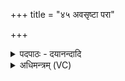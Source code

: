 +++
title = "४५ अवसृष्टा परा"

+++
<details><summary>पदपाठः - दयानन्दादि</summary>

अव॑सृ॒ष्टेत्यव॑ऽसृष्टा। परा॑। प॒त॒। शर॑व्ये। ब्रह्म॑सꣳशित॒ इति॒ ब्रह्म॑ऽसꣳशिते। गच्छ॑। अ॒मित्रा॑न्। प्र। प॒द्य॒स्व॒। मा। अ॒मीषा॑म्। कम्। च॒न। उत्। शि॒षः॒। ४५।
</details>

<details><summary>अधिमन्त्रम् (VC)</summary>

- इषुर्देवता
- अप्रतिरथ ऋषिः
- आर्ष्यनुष्टुप्
- गान्धारः
</details>